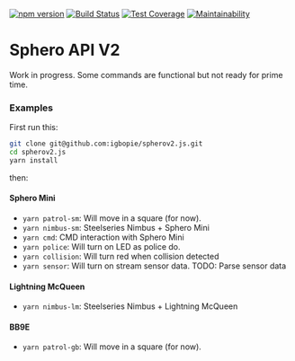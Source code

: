 [![npm version](https://img.shields.io/npm/v/spherov2.js.svg?style=flat)](https://www.npmjs.org/package/spherov2.js)
[![Build Status](https://travis-ci.org/igbopie/spherov2.js.svg?branch=master)](https://travis-ci.org/igbopie/spherov2.js)
[![Test Coverage](https://api.codeclimate.com/v1/badges/5c57b5d2addf2ea48c34/test_coverage)](https://codeclimate.com/github/igbopie/spherov2.js/test_coverage)
[![Maintainability](https://api.codeclimate.com/v1/badges/5c57b5d2addf2ea48c34/maintainability)](https://codeclimate.com/github/igbopie/spherov2.js/maintainability)
# Sphero API V2

Work in progress. Some commands are functional but not ready for prime time.


### Examples

First run this:

```sh
git clone git@github.com:igbopie/spherov2.js.git
cd spherov2.js
yarn install
```

then:

#### Sphero Mini

* `yarn patrol-sm`: Will move in a square (for now).
* `yarn nimbus-sm`: Steelseries Nimbus + Sphero Mini
* `yarn cmd`: CMD interaction with Sphero Mini
* `yarn police`: Will turn on LED as police do.
* `yarn collision`: Will turn red when collision detected
* `yarn sensor`: Will turn on stream sensor data. TODO: Parse sensor data

#### Lightning McQueen

* `yarn nimbus-lm`: Steelseries Nimbus + Lightning McQueen

#### BB9E

* `yarn patrol-gb`: Will move in a square (for now).
